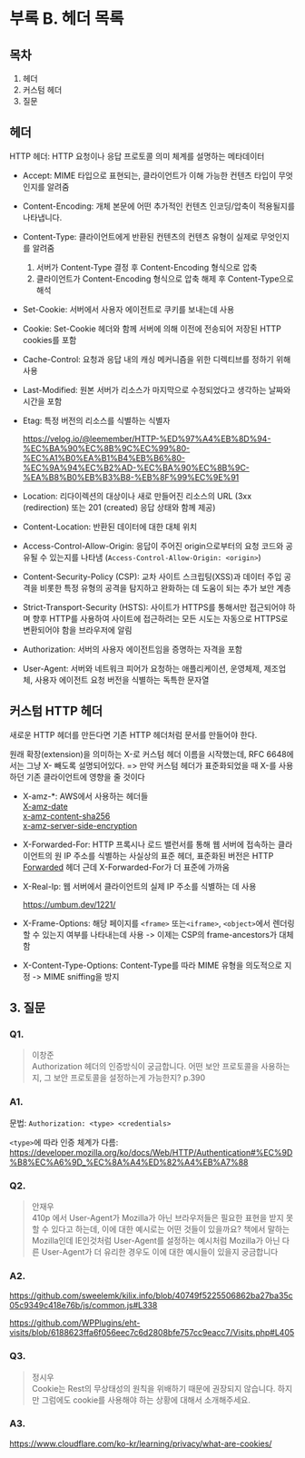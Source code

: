 # 부록 B. 헤더 목록

## 목차

1. 헤더
2. 커스텀 헤더
3. 질문

## 헤더

HTTP 헤더: HTTP 요청이나 응답 프로토콜 의미 체계를 설명하는 메타데이터

- Accept: MIME 타입으로 표현되는, 클라이언트가 이해 가능한 컨텐츠 타입이 무엇인지를 알려줌

- Content-Encoding: 개체 본문에 어떤 추가적인 컨텐츠 인코딩/압축이 적용될지를 나타냅니다.

- Content-Type: 클라이언트에게 반환된 컨텐츠의 컨텐츠 유형이 실제로 무엇인지를 알려줌

    1. 서버가 Content-Type 결정 후 Content-Encoding 형식으로 압축
    2. 클라이언트가 Content-Encoding 형식으로 압축 해제 후 Content-Type으로 해석

- Set-Cookie: 서버에서 사용자 에이전트로 쿠키를 보내는데 사용

- Cookie: Set-Cookie 헤더와 함께 서버에 의해 이전에 전송되어 저장된 HTTP cookies를 포함

- Cache-Control: 요청과 응답 내의 캐싱 메커니즘을 위한 디렉티브를 정하기 위해 사용

- Last-Modified: 원본 서버가 리소스가 마지막으로 수정되었다고 생각하는 날짜와 시간을 포함

- Etag: 특정 버전의 리소스를 식별하는 식별자

    https://velog.io/@leemember/HTTP-%ED%97%A4%EB%8D%94-%EC%BA%90%EC%8B%9C%EC%99%80-%EC%A1%B0%EA%B1%B4%EB%B6%80-%EC%9A%94%EC%B2%AD-%EC%BA%90%EC%8B%9C-%EA%B8%B0%EB%B3%B8-%EB%8F%99%EC%9E%91

- Location: 리다이렉션의 대상이나 새로 만들어진 리소스의 URL (3xx (redirection) 또는 201 (created) 응답 상태와 함께 제공)

- Content-Location: 반환된 데이터에 대한 대체 위치

- Access-Control-Allow-Origin: 응답이 주어진 origin으로부터의 요청 코드와 공유될 수 있는지를 나타냄 (`Access-Control-Allow-Origin: <origin>`)

- Content-Security-Policy (CSP): 교차 사이트 스크립팅(XSS)과 데이터 주입 공격을 비롯한 특정 유형의 공격을 탐지하고 완화하는 데 도움이 되는 추가 보안 계층

- Strict-Transport-Security (HSTS): 사이트가 HTTPS를 통해서만 접근되어야 하며 향후 HTTP를 사용하여 사이트에 접근하려는 모든 시도는 자동으로 HTTPS로 변환되어야 함을 브라우저에 알림

- Authorization: 서버의 사용자 에이전트임을 증명하는 자격을 포함

- User-Agent: 서버와 네트워크 피어가 요청하는 애플리케이션, 운영체제, 제조업체, 사용자 에이전트 요청 버전을 식별하는 독특한 문자열

## 커스텀 HTTP 헤더

새로운 HTTP 헤더를 만든다면 기존 HTTP 헤더처럼 문서를 만들어야 한다.

원래 확장(extension)을 의미하는 X-로 커스텀 헤더 이름을 시작했는데, RFC 6648에서는 그냥 X- 빼도록 설명되어있다.
=> 만약 커스텀 헤더가 표준화되었을 때 X-를 사용하던 기존 클라이언트에 영향을 줄 것이다

- X-amz-*: AWS에서 사용하는 헤더들 \
    [X-amz-date](https://docs.aws.amazon.com/ko_kr/IAM/latest/UserGuide/reference_sigv-signing-elements.html#date) \
    [x-amz-content-sha256](https://docs.aws.amazon.com/ko_kr/IAM/latest/UserGuide/reference_sigv-create-signed-request.html) \
    [x-amz-server-side-encryption](https://docs.aws.amazon.com/ko_kr/AmazonS3/latest/userguide/UsingServerSideEncryption.html)

- X-Forwarded-For: HTTP 프록시나 로드 밸런서를 통해 웹 서버에 접속하는 클라이언트의 원 IP 주소를 식별하는 사실상의 표준 헤더, 표준화된 버전은 HTTP [Forwarded](https://developer.mozilla.org/ko/docs/Web/HTTP/Headers/Forwarded) 헤더 근데 X-Forwarded-For가 더 표준에 가까움

- X-Real-Ip: 웹 서버에서 클라이언트의 실제 IP 주소를 식별하는 데 사용

    https://umbum.dev/1221/

- X-Frame-Options: 해당 페이지를 `<frame>` 또는`<iframe>`, `<object>`에서 렌더링할 수 있는지 여부를 나타내는데 사용 -> 이제는 CSP의 frame-ancestors가 대체함

- X-Content-Type-Options: Content-Type를 따라 MIME 유형을 의도적으로 지정 -> MIME sniffing을 방지

## 3. 질문

### Q1.
> 이창준 \
> Authorization 헤더의 인증방식이 궁금합니다. 어떤 보안 프로토콜을 사용하는지, 그 보안 프로토콜을 설정하는게 가능한지? p.390

### A1. 

문법: `Authorization: <type> <credentials>`

`<type>`에 따라 인증 체계가 다름: https://developer.mozilla.org/ko/docs/Web/HTTP/Authentication#%EC%9D%B8%EC%A6%9D_%EC%8A%A4%ED%82%A4%EB%A7%88


### Q2.
> 안재우 \
> 410p 에서 User-Agent가 Mozilla가 아닌 브라우저들은 필요한 표현을 받지 못할 수 있다고 하는데, 이에 대한 예시로는 어떤 것들이 있을까요? 책에서 말하는 Mozilla인데 IE인것처럼 User-Agent를 설정하는 예시처럼 Mozilla가 아닌 다른 User-Agent가 더 유리한 경우도 이에 대한 예시들이 있을지 궁금합니다

### A2. 

https://github.com/sweelemk/kilix.info/blob/40749f5225506862ba27ba35c05c9349c418e76b/js/common.js#L338

https://github.com/WPPlugins/eht-visits/blob/6188623ffa6f056eec7c6d2808bfe757cc9eacc7/Visits.php#L405


### Q3.
> 정시우 \
> Cookie는 Rest의 무상태성의 원칙을 위배하기 때문에 권장되지 않습니다. 하지만 그럼에도 cookie를 사용해야 하는 상황에 대해서 소개해주세요.


### A3. 

https://www.cloudflare.com/ko-kr/learning/privacy/what-are-cookies/